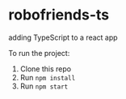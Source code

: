 # robofriends-ts
adding TypeScript to a react app

To run the project:

1. Clone this repo
2. Run `npm install`
3. Run `npm start`


